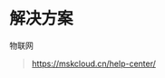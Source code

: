 <!--
 * @Descripttion: 
 * @version: 
 * @Author: WangShuaibing
 * @Date: 2020-11-13 17:53:44
 * @LastEditors: WangShuaibing
 * @LastEditTime: 2020-11-13 17:54:08
-->
# 解决方案


物联网
> https://mskcloud.cn/help-center/
